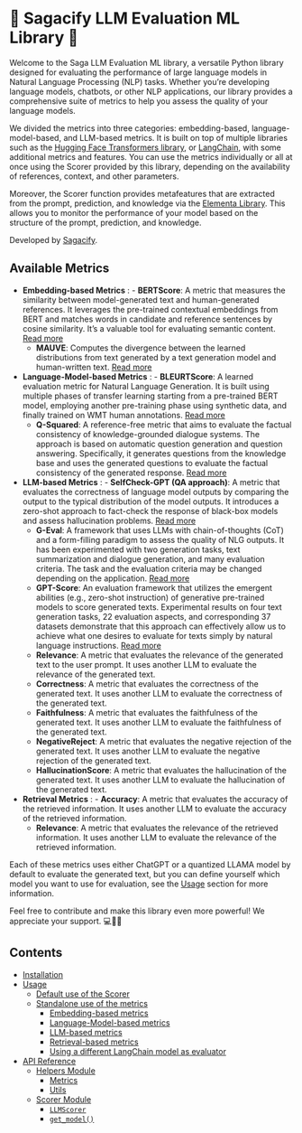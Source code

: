 <!-- saga-llm-evaluation documentation master file, created by
sphinx-quickstart on Mon Sep 23 10:45:20 2024.
You can adapt this file completely to your liking, but it should at least
contain the root `toctree` directive. -->

# 🔮 Sagacify LLM Evaluation ML Library 🔮

Welcome to the Saga LLM Evaluation ML library, a versatile Python library designed for evaluating the performance of large language models in
Natural Language Processing (NLP) tasks. Whether you’re developing language models, chatbots, or other NLP applications,
our library provides a comprehensive suite of metrics to help you assess the quality of your language models.

We divided the metrics into three categories: embedding-based, language-model-based, and LLM-based metrics.
It is built on top of multiple libraries such as the [Hugging Face Transformers library](https://github.com/huggingface/transformers), or [LangChain](https://www.langchain.com/), with some additional metrics and features.
You can use the metrics individually or all at once using the Scorer provided by this library, depending on the availability of references,
context, and other parameters.

Moreover, the Scorer function provides metafeatures that are extracted from the prompt, prediction, and knowledge via the [Elementa Library](https://docs.elemeta.ai/index.html).
This allows you to monitor the performance of your model based on the structure of the prompt, prediction, and knowledge.

Developed by [Sagacify](https://www.sagacify.com/).

## Available Metrics

- **Embedding-based Metrics**
  : - **BERTScore**: A metric that measures the similarity between model-generated text and human-generated references. It leverages the pre-trained contextual embeddings from BERT and matches words in candidate and reference sentences by cosine similarity. It’s a valuable tool for evaluating semantic content. [Read more](https://arxiv.org/pdf/1904.09675)
    - **MAUVE**: Computes the divergence between the learned distributions from text generated by a text generation model and human-written text. [Read more](https://arxiv.org/pdf/2102.01454)
- **Language-Model-based Metrics**
  : - **BLEURTScore**: A learned evaluation metric for Natural Language Generation. It is built using multiple phases of transfer learning starting from a pre-trained BERT model, employing another pre-training phase using synthetic data, and finally trained on WMT human annotations. [Read more](https://aclanthology.org/2020.acl-main.704.pdf)
    - **Q-Squared**: A reference-free metric that aims to evaluate the factual consistency of knowledge-grounded dialogue systems. The approach is based on automatic question generation and question answering. Specifically, it generates questions from the knowledge base and uses the generated questions to evaluate the factual consistency of the generated response. [Read more](https://arxiv.org/pdf/2104.08202)
- **LLM-based Metrics**
  : - **SelfCheck-GPT (QA approach)**: A metric that evaluates the correctness of language model outputs by comparing the output to the typical distribution of the model outputs. It introduces a zero-shot approach to fact-check the response of black-box models and assess hallucination problems. [Read more](https://arxiv.org/pdf/2303.08896)
    - **G-Eval**: A framework that uses LLMs with chain-of-thoughts (CoT) and a form-filling paradigm to assess the quality of NLG outputs. It has been experimented with two generation tasks, text summarization and dialogue generation, and many evaluation criteria. The task and the evaluation criteria may be changed depending on the application. [Read more](https://arxiv.org/pdf/2303.16634)
    - **GPT-Score**: An evaluation framework that utilizes the emergent abilities (e.g., zero-shot instruction) of generative pre-trained models to score generated texts. Experimental results on four text generation tasks, 22 evaluation aspects, and corresponding 37 datasets demonstrate that this approach can effectively allow us to achieve what one desires to evaluate for texts simply by natural language instructions. [Read more](https://arxiv.org/pdf/2302.04166)
    - **Relevance**: A metric that evaluates the relevance of the generated text to the user prompt. It uses another LLM to evaluate the relevance of the generated text.
    - **Correctness**: A metric that evaluates the correctness of the generated text. It uses another LLM to evaluate the correctness of the generated text.
    - **Faithfulness**: A metric that evaluates the faithfulness of the generated text. It uses another LLM to evaluate the faithfulness of the generated text.
    - **NegativeReject**: A metric that evaluates the negative rejection of the generated text. It uses another LLM to evaluate the negative rejection of the generated text.
    - **HallucinationScore**: A metric that evaluates the hallucination of the generated text. It uses another LLM to evaluate the hallucination of the generated text.
- **Retrieval Metrics**
  : - **Accuracy**: A metric that evaluates the accuracy of the retrieved information. It uses another LLM to evaluate the accuracy of the retrieved information.
    - **Relevance**: A metric that evaluates the relevance of the retrieved information. It uses another LLM to evaluate the relevance of the retrieved information.

Each of these metrics uses either ChatGPT or a quantized LLAMA model by default to evaluate the generated text, but you can define yourself which model you want to use for evaluation, see the [Usage](usage.md#usage-section) section for more information.

Feel free to contribute and make this library even more powerful!
We appreciate your support. 💻💪🏻

## Contents

* [Installation](installation.md)
* [Usage](usage.md)
  * [Default use of the Scorer](usage.md#default-use-of-the-scorer)
  * [Standalone use of the metrics](usage.md#standalone-use-of-the-metrics)
    * [Embedding-based metrics](usage.md#embedding-based-metrics)
    * [Language-Model-based metrics](usage.md#language-model-based-metrics)
    * [LLM-based metrics](usage.md#llm-based-metrics)
    * [Retrieval-based metrics](usage.md#retrieval-based-metrics)
    * [Using a different LangChain model as evaluator](usage.md#using-a-different-langchain-model-as-evaluator)
* [API Reference](saga_llm_evaluation.md)
  * [Helpers Module](saga_llm_evaluation.md#helpers-module)
    * [Metrics](saga_llm_evaluation.helpers.md)
    * [Utils](saga_llm_evaluation.helpers.md#module-saga_llm_evaluation.helpers.utils)
  * [Scorer Module](saga_llm_evaluation.md#module-saga_llm_evaluation.score)
    * [`LLMScorer`](saga_llm_evaluation.md#saga_llm_evaluation.score.LLMScorer)
    * [`get_model()`](saga_llm_evaluation.md#saga_llm_evaluation.score.get_model)
